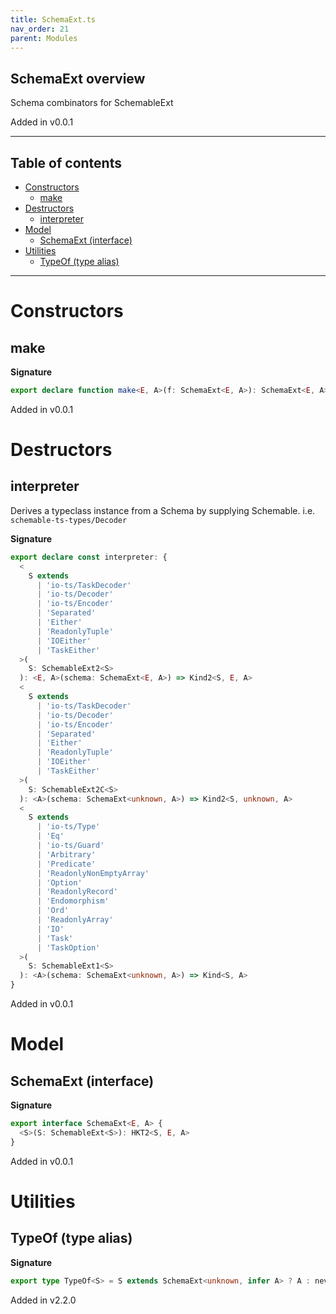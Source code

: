 ```yaml
---
title: SchemaExt.ts
nav_order: 21
parent: Modules
---
```


## SchemaExt overview

Schema combinators for SchemableExt

Added in v0.0.1

---

<h2 class="text-delta">Table of contents</h2>

- [Constructors](#constructors)
  - [make](#make)
- [Destructors](#destructors)
  - [interpreter](#interpreter)
- [Model](#model)
  - [SchemaExt (interface)](#schemaext-interface)
- [Utilities](#utilities)
  - [TypeOf (type alias)](#typeof-type-alias)

---

# Constructors

## make

**Signature**

```ts
export declare function make<E, A>(f: SchemaExt<E, A>): SchemaExt<E, A>
```

Added in v0.0.1

# Destructors

## interpreter

Derives a typeclass instance from a Schema by supplying Schemable. i.e.
`schemable-ts-types/Decoder`

**Signature**

```ts
export declare const interpreter: {
  <
    S extends
      | 'io-ts/TaskDecoder'
      | 'io-ts/Decoder'
      | 'io-ts/Encoder'
      | 'Separated'
      | 'Either'
      | 'ReadonlyTuple'
      | 'IOEither'
      | 'TaskEither'
  >(
    S: SchemableExt2<S>
  ): <E, A>(schema: SchemaExt<E, A>) => Kind2<S, E, A>
  <
    S extends
      | 'io-ts/TaskDecoder'
      | 'io-ts/Decoder'
      | 'io-ts/Encoder'
      | 'Separated'
      | 'Either'
      | 'ReadonlyTuple'
      | 'IOEither'
      | 'TaskEither'
  >(
    S: SchemableExt2C<S>
  ): <A>(schema: SchemaExt<unknown, A>) => Kind2<S, unknown, A>
  <
    S extends
      | 'io-ts/Type'
      | 'Eq'
      | 'io-ts/Guard'
      | 'Arbitrary'
      | 'Predicate'
      | 'ReadonlyNonEmptyArray'
      | 'Option'
      | 'ReadonlyRecord'
      | 'Endomorphism'
      | 'Ord'
      | 'ReadonlyArray'
      | 'IO'
      | 'Task'
      | 'TaskOption'
  >(
    S: SchemableExt1<S>
  ): <A>(schema: SchemaExt<unknown, A>) => Kind<S, A>
}
```

Added in v0.0.1

# Model

## SchemaExt (interface)

**Signature**

```ts
export interface SchemaExt<E, A> {
  <S>(S: SchemableExt<S>): HKT2<S, E, A>
}
```

Added in v0.0.1

# Utilities

## TypeOf (type alias)

**Signature**

```ts
export type TypeOf<S> = S extends SchemaExt<unknown, infer A> ? A : never
```

Added in v2.2.0

